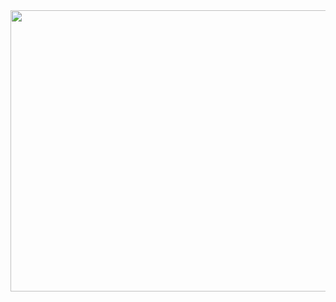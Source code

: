 <img src="https://wakatime.com/share/@58bce5cc-5e44-40e2-b9a2-e24129f8da93/a9f4fa23-e1f2-4a9a-a941-60a579976ebe.svg" width=600 height= 450 >
